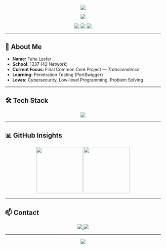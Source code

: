 <!-- HEADER -->
<p align="center">
  <img src="https://capsule-render.vercel.app/api?type=waving&color=00FF7F&height=120&section=header&text=Hey,+I'm+Taha+👋👨🏻‍💻&fontSize=40&fontColor=1a1a1a&animation=twinkling" />
</p>

<!-- Typing Intro -->
<p align="center">
  <img src="https://readme-typing-svg.demolab.com?font=Fira+Code&size=20&pause=1000&color=00FF7F&center=true&vCenter=true&width=500&lines=1337+Student;Cybersecurity+Explorer;Always+Learning+%26+Building" />
</p>

<!-- BADGES -->
<p align="center">
  <img src="https://img.shields.io/badge/School-1337-000000?style=for-the-badge&logoColor=00FF7F&color=000000&labelColor=000000&border=00FF7F" />
  <img src="https://img.shields.io/badge/Loves-Problem%20Solving-000000?style=for-the-badge&logo=hackaday&logoColor=00FF7F&color=000000&labelColor=000000&border=00FF7F" />
  <img src="https://img.shields.io/badge/OS-Linux-000000?style=for-the-badge&logo=linux&logoColor=00FF7F&color=000000&labelColor=000000&border=00FF7F" />
</p>


---

## 🚀 About Me
- **Name:** Taha Lasfar  
- **School:** 1337 (42 Network)  
- **Current Focus:** Final Common Core Project — *Transcendence*  
- **Learning:** Penetration Testing (PortSwigger)  
- **Loves:** Cybersecurity, Low-level Programming, Problem Solving  

---

## 🛠 Tech Stack
<p align="center">
  <img src="https://skillicons.dev/icons?i=c,cpp,js,py,linux,html,css,docker,git,nginx,bash" />
</p>

---

## 📊 GitHub Insights
<p align="center">
  <img src="https://github-readme-streak-stats.herokuapp.com?user=NoXei&theme=tokyonight&hide_border=true&ring=00FF7F&currStreakLabel=00FF7F" height="150"/>
  <img src="https://github-readme-stats.vercel.app/api/top-langs/?username=NoXei&layout=compact&theme=tokyonight&hide_border=true&title_color=00FF7F" height="150"/>
</p>

---

## 📫 Contact
<p align="center">
  <a href="https://www.linkedin.com/in/taha-lasfar-a9422a242/">
    <img src="https://img.shields.io/badge/LinkedIn-000000?style=for-the-badge&logo=linkedin&logoColor=00FF7F&color=000000&labelColor=000000&border=00FF7F" />
  </a>
  <a href="mailto:tahalasfar5544@gmail.com">
    <img src="https://img.shields.io/badge/Email-000000?style=for-the-badge&logo=gmail&logoColor=00FF7F&color=000000&labelColor=000000&border=00FF7F" />
  </a>
</p>

---

<p align="center">
  <img src="https://capsule-render.vercel.app/api?type=waving&color=00FF7F&height=100&section=footer" />
</p>
